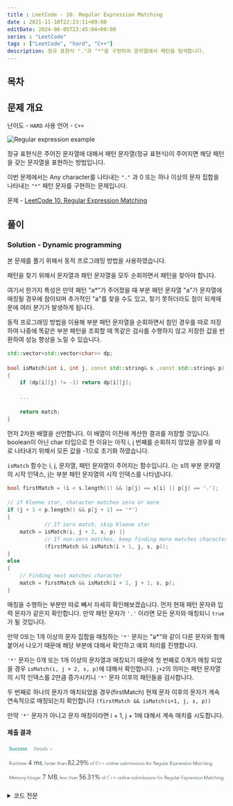 ```yaml
---
title : LeetCode - 10. Regular Expression Matching
date : 2021-11-10T22:23:11+09:00
editDate: 2024-06-05T23:45:04+09:00
series : "LeetCode"
tags : ["LeetCode", "hard", "C++"]
description: 정규 표현식 "."과 "*"을 구현하여 문자열에서 패턴을 탐색합니다.
---
```


## 목차

## 문제 개요

난이도 - `HARD` 사용 언어 - `C++`

![Regular expression example](https://resources.jetbrains.com/help/img/idea/2021.2/rm_tips_check_reg_exp.png)

정규 표현식은 주어진 문자열에 대해서 패턴 문자열(정규 표현식)이 주어지면 해당 패턴을 갖는 문자열을 표현하는 방법입니다.

이번 문제에서는 Any character를 나타내는 `"."` 과 0 또는 하나 이상의 문자 집합을 나타내는 `"*"` 패턴 문자를 구현하는 문제입니다.

문제 - [LeetCode 10. Regular Expression Matching](https://leetcode.com/problems/regular-expression-matching/)

## 풀이
### Solution - Dynamic programming
본 문제를 풀기 위해서 동적 프로그래밍 방법을 사용하였습니다.

패턴을 찾기 위해서 문자열과 패턴 문자열을 모두 순회하면서 패턴을 찾아야 합니다.

여기서 한가지 특성은 만약 패턴 "a*"가 주어졌을 때 부분 패턴 문자열 "a"가 문자열에 매칭될 경우에 참이되며 추가적인 "a"를 찾을 수도 있고, 찾기 못하더라도 참이 되게때문에 여러 분기가 발생하게 됩니다.

동적 프로그래밍 방법을 이용해 부분 패턴 문자열을 순회하면서 참인 경우를 따로 저장하여 나중에 똑같은 부분 패턴을 조회할 때 똑같은 검사를 수행하지 않고 저장한 값을 반환하여 성능 향상을 노릴 수 있습니다.

```cpp
std::vector<std::vector<char>> dp;

bool isMatch(int i, int j, const std::string& s ,const std::string& p)
{
    if (dp[i][j] != -1) return dp[i][j];

    ...

    return match;
}
```

먼저 2차원 배열을 선언합니다. 이 배열이 이전에 계산한 결과를 저장할 것입니다. boolean이 아닌 char 타입으로 한 이유는 아직 i, j 번째를 순회하지 않았을 경우를 따로 나타내기 위해서 모든 값을 -1으로 초기화 하였습니다.

`isMatch` 함수는 i, j, 문자열, 패턴 문자열이 주어지는 함수입니다. i는 s의 부분 문자열의 시작 인덱스, j는 부분 패턴 문자열의 시작 인덱스를 나타냅니다.

```cpp
bool firstMatch = (i < s.length()) && (p[j] == s[i] || p[j] == '.');

// if Kleene star, character matches zero or more
if (j + 1 < p.length() && p[j + 1] == '*')
{
            // If zero match, skip Kleene star
    match = isMatch(i, j + 2, s, p) || 
            // If non-zero matches, keep finding more matches character
            (firstMatch && isMatch(i + 1, j, s, p));
}
else
{
    // Finding next matches character
    match = firstMatch && isMatch(i + 1, j + 1, s, p);
}
```

매칭을 수행하는 부분만 따로 빼서 자세히 확인해보겠습니다. 먼저 현재 패턴 문자와 입력 문자가 같은지 확인합니다. 만약 패턴 문자가 `'.'` 이라면 모든 문자와 매칭되니 `true`가 될 것입니다.

만약 0또는 1개 이상의 문자 집합을 매칭하는 `'*'` 문자는 "a*"와 같이 다른 문자와 함께 붙어서 나오기 때문에 해당 부분에 대해서 확인하고 예외 처리를 진행합니다.

`'*'` 문자는 0개 또는 1개 이상의 문자열과 매칭되기 때문에 첫 번째로 0개가 매칭 되었을 경우 `isMatch(i, j + 2, s, p)`에 대해서 확인합니다. `j+2`의 의미는 패턴 문자열의 시작 인덱스를 2만큼 증가시키니 `'*'` 문자 이후의 패턴들을 검사합니다.

두 번째로 하나의 문자가 매치되었을 경우(firstMatch) 현재 문자 이후의 문자가 계속 연속적으로 매칭되는지 확인합니다 `(firstMatch && isMatch(i+1, j, s, p))`

만약 `'*'` 문자가 아니고 문자 매칭이라면 i + 1, j + 1에 대해서 계속 매치를 시도합니다.

#### 제출 결과
![Solution 1 result](./images/10/result.webp)

<details>
<summary>코드 전문</summary>
    
```cpp showLineNumbers
#include <string>
#include <vector>

class Solution 
{
public:
    bool isMatch(std::string s, std::string p) 
    {
        std::vector<std::vector<char>> tmp(s.size() + 1, std::vector<char>(p.size() + 1, -1));
        dp.swap(tmp);

        return isMatch(0, 0, s, p);
    }

private:
    std::vector<std::vector<char>> dp;

    bool isMatch(int i, int j, const std::string& s ,const std::string& p)
    {
        if (dp[i][j] != -1) return dp[i][j];

        char match = -1;

        // If no more patterns
        if (j == p.length())
        {
            // True when no more string, If string does not empty, False
            match = (i == s.length());
        }
        else 
        {
            bool firstMatch = (i < s.length()) && (p[j] == s[i] || p[j] == '.');

            // if Kleene star, character matches zero or more
            if (j + 1 < p.length() && p[j + 1] == '*')
            {
                        // If zero match, skip Kleene star
                match = isMatch(i, j + 2, s, p) || 
                        // If non-zero matches, keep finding more matches character
                        (firstMatch && isMatch(i + 1, j, s, p));
            }
            // 
            else
            {
                // Finding next matches character
                match = firstMatch && isMatch(i + 1, j + 1, s, p);
            }
        }

        dp[i][j] = match;

        return match;
    }
};
```

</details>
